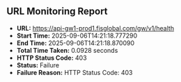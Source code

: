 ## URL Monitoring Report

- **URL:** https://api-gw1-prod1.fisglobal.com/gw/v1/health
- **Start Time:** 2025-09-06T14:21:18.777290
- **End Time:** 2025-09-06T14:21:18.870090
- **Total Time Taken:** 0.0928 seconds
- **HTTP Status Code:** 403
- **Status:** Failure
- **Failure Reason:** HTTP Status Code: 403
